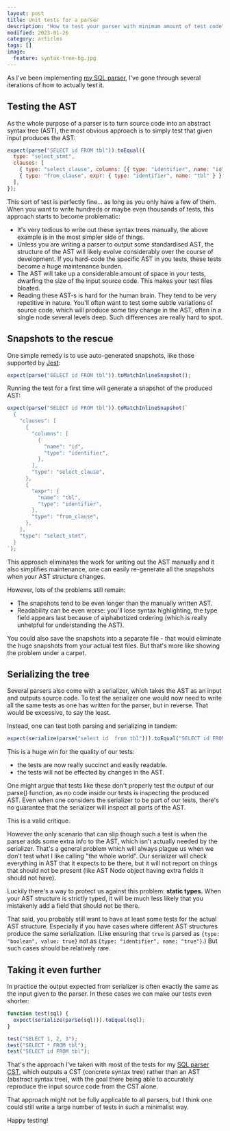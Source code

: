 ```yaml
---
layout: post
title: Unit tests for a parser
description: "How to test your parser with minimum amount of test code"
modified: 2023-01-26
category: articles
tags: []
image:
  feature: syntax-tree-bg.jpg
---
```


As I've been implementing [my SQL parser][sql-parser-cst],
I've gone through several iterations of how to actually test it.

## Testing the AST

As the whole purpose of a parser is to turn source code into an abstract syntax tree (AST),
the most obvious approach is to simply test that given input produces the AST:

```js
expect(parse("SELECT id FROM tbl")).toEqual({
  type: "select_stmt",
  clauses: [
    { type: "select_clause", columns: [{ type: "identifier", name: "id" }] },
    { type: "from_clause", expr: { type: "identifier", name: "tbl" } },
  ],
});
```

This sort of test is perfectly fine... as long as you only have a few of them.
When you want to write hundreds or maybe even thousands of tests,
this approach starts to become problematic:

- It's very tedious to write out these syntax trees manually,
  the above example is in the most simpler side of things.
- Unless you are writing a parser to output some standardised
  AST, the structure of the AST will likely evolve considerably
  over the course of development. If you hard-code the specific
  AST in you tests, these tests become a huge maintenance burden.
- The AST will take up a considerable amount of space
  in your tests, dwarfing the size of the input source code.
  This makes your test files bloated.
- Reading these AST-s is hard for the human brain.
  They tend to be very repetitive in nature.
  You'll often want to test some subtle variations of source code,
  which will produce some tiny change in the AST,
  often in a single node several levels deep.
  Such differences are really hard to spot.

## Snapshots to the rescue

One simple remedy is to use auto-generated snapshots, like those supported by [Jest][]:

```js
expect(parse("SELECT id FROM tbl")).toMatchInlineSnapshot();
```

Running the test for a first time will generate a snapshot of the produced AST:

```js
expect(parse("SELECT id FROM tbl")).toMatchInlineSnapshot(`
  {
    "clauses": [
      {
        "columns": [
          {
            "name": "id",
            "type": "identifier",
          },
        ],
        "type": "select_clause",
      },
      {
        "expr": {
          "name": "tbl",
          "type": "identifier",
        },
        "type": "from_clause",
      },
    ],
    "type": "select_stmt",
  }
`);
```

This approach eliminates the work for writing out the AST manually
and it also simplifies maintenance, one can easily re-generate all the snapshots
when your AST structure changes.

However, lots of the problems still remain:

- The snapshots tend to be even longer than the manually written AST.
- Readability can be even worse: you'll lose syntax highlighting,
  the type field appears last because of alphabetized ordering
  (which is really unhelpful for understanding the AST).

You could also save the snapshots into a separate file -
that would eliminate the huge snapshots from your actual test files.
But that's more like showing the problem under a carpet.

## Serializing the tree

Several parsers also come with a serializer, which takes the AST as
an input and outputs source code. To test the serializer one would now need
to write all the same tests as one has written for the parser, but in reverse.
That would be excessive, to say the least.

Instead, one can test both parsing and serializing in tandem:

```js
expect(serialize(parse("select id  from tbl"))).toEqual("SELECT id FROM tbl");
```

This is a huge win for the quality of our tests:

- the tests are now really succinct and easily readable.
- the tests will not be effected by changes in the AST.

One might argue that tests like these don't properly test the output of our parse() function,
as no code inside our tests is inspecting the produced AST.
Even when one considers the serializer to be part of our tests,
there's no guarantee that the serializer will inspect all parts of the AST.

This is a valid critique.

However the only scenario that can slip though such a test
is when the parser adds some extra info to the AST,
which isn't actually needed by the serializer.
That's a general problem which will always plague us when
we don't test what I like calling "the whole world".
Our serializer will check everything in AST that it expects
to be there, but it will not report on things that should not be present
(like AST Node object having extra fields it should not have).

Luckily there's a way to protect us against this problem: **static types.**
When your AST structure is strictly typed,
it will be much less likely that you mistakenly add a field that should not be there.

That said, you probably still want to have at least some tests for the actual AST structure.
Especially if you have cases where different AST structures produce the same serialization.
(Like ensuring that `true` is parsed as `{type: "boolean", value: true}`
not as `{type: "identifier", name: "true"}`.)
But such cases should be relatively rare.

## Taking it even further

In practice the output expected from serializer
is often exactly the same as the input given to the parser.
In these cases we can make our tests even shorter:

```js
function test(sql) {
  expect(serialize(parse(sql))).toEqual(sql);
}

test("SELECT 1, 2, 3");
test("SELECT * FROM tbl");
test("SELECT id FROM tbl");
```

That's the approach I've taken with most of the tests for my [SQL parser CST][sql-parser-cst],
which outputs a CST (concrete syntax tree) rather than an AST (abstract syntax tree),
with the goal there being able to accurately reproduce the input source code from the CST alone.

That approach might not be fully applicable to all parsers,
but I think one could still write a large number of tests in such a minimalist way.

Happy testing!

[sql-parser-cst]: https://github.com/nene/sql-parser-cst
[jest]: https://jestjs.io/
